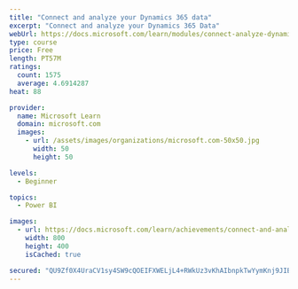 ```yaml
---
title: "Connect and analyze your Dynamics 365 data​"
excerpt: "Connect and analyze your Dynamics 365 Data​"
webUrl: https://docs.microsoft.com/learn/modules/connect-analyze-dynamics-365-data/
type: course
price: Free
length: PT57M
ratings:
  count: 1575
  average: 4.6914287
heat: 88

provider:
  name: Microsoft Learn
  domain: microsoft.com
  images:
    - url: /assets/images/organizations/microsoft.com-50x50.jpg
      width: 50
      height: 50

levels:
  - Beginner

topics:
  - Power BI

images:
  - url: https://docs.microsoft.com/learn/achievements/connect-and-analyze-your-microsoft-dynamics-365-data-social.png
    width: 800
    height: 400
    isCached: true

secured: "QU9Zf0X4UraCV1sy4SW9cQOEIFXWELjL4+RWkUz3vKhAIbnpkTwYymKnj9JIBMEgeRUx+RxupzFReA+k6n6T0U2GLYBANKi6BK994Hx0KpjpDNkvqX58t2Ht2BdXmUKJYKH9+1cQgyWsn/ETcQTCWXAlw8nkLMsdtLdbJYr7t/p9/O7oM4O+V0v6h7S/QFCfSCkbjUX+di24kkbUoMGC1CF4sQAAGIF/OUNwZJYHrqOd9yVm1mP/CBI6xy4x3oKa9UMmqW9QjTrHyZpFwDGnFfPPLHiu147B2vQ6+TgH1eNeHTG0tF3ejWmA3Ls/mlU2zG2UUx8Iz5g1cz1tItgka/HeYcF6f1cu6cOZ/dKFAQL+nRc5Gh95Eq2xynMSuOeqXiXmzztpPkawxWZ62jjzrQJGhuksgM311tHqwMdgbn4=;smrzZHr0CJTtogOSF5OELg=="
---
```


